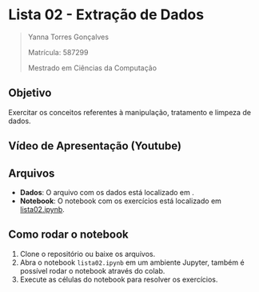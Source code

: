 # Lista 02 - Extração de Dados

>Yanna Torres Gonçalves
>
>Matrícula: 587299
>
>Mestrado em Ciências da Computação

## Objetivo
Exercitar os conceitos referentes à manipulação, tratamento e limpeza de dados.

## Vídeo de Apresentação (Youtube)


## Arquivos

- **Dados**: O arquivo com os dados está localizado em .
- **Notebook**: O notebook com os exercícios está localizado em [lista02.ipynb](lista02.ipynb).

## Como rodar o notebook
1. Clone o repositório ou baixe os arquivos.
2. Abra o notebook `lista02.ipynb` em um ambiente Jupyter, também é possível rodar o notebook através do colab.
3. Execute as células do notebook para resolver os exercícios.

